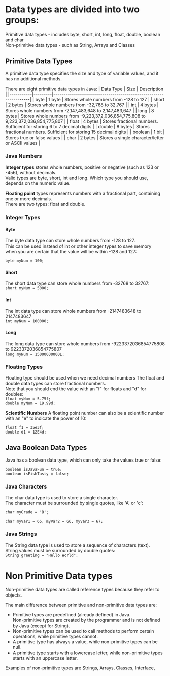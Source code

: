 # Data types are divided into two groups:

Primitive data types - includes byte, short, int, long, float, double, boolean and char  
Non-primitive data types - such as String, Arrays and Classes 

## Primitive Data Types

A primitive data type specifies the size and type of variable values, and it has no additional methods.

There are eight primitive data types in Java:
| Data Type | Size    | Description                                                      |
|-----------|---------|------------------------------------------------------------------|
| byte      | 1 byte  | Stores whole numbers from -128 to 127                            |
| short     | 2 bytes | Stores whole numbers from -32,768 to 32,767                      |
| int       | 4 bytes | Stores whole numbers from -2,147,483,648 to 2,147,483,647        |
| long      | 8 bytes | Stores whole numbers from -9,223,372,036,854,775,808 to 9,223,372,036,854,775,807 |
| float     | 4 bytes | Stores fractional numbers. Sufficient for storing 6 to 7 decimal digits |
| double    | 8 bytes | Stores fractional numbers. Sufficient for storing 15 decimal digits |
| boolean   | 1 bit   | Stores true or false values                                      |
| char      | 2 bytes | Stores a single character/letter or ASCII values                 |

### Java Numbers
**Integer types** stores whole numbers, positive or negative (such as 123 or -456), without decimals.   
Valid types are byte, short, int and long. Which type you should use, depends on the numeric value.

**Floating point** types represents numbers with a fractional part, containing one or more decimals.   
There are two types: float and double.

### Integer Types
#### Byte
The byte data type can store whole numbers from -128 to 127.   
This can be used instead of int or other integer types to save memory   
when you are certain that the value will be within -128 and 127:

`byte myNum = 100;`  

#### Short
The short data type can store whole numbers from -32768 to 32767:  
`short myNum = 5000;
`
#### Int
The int data type can store whole numbers from -2147483648 to 2147483647  
`int myNum = 100000;`

#### Long
The long data type can store whole numbers from -9223372036854775808 to 9223372036854775807  
`long myNum = 15000000000L;`

### Floating Types
Floating type should be used when we need decimal numbers
The float and double data types can store fractional numbers.  
Note that you should end the value with an "f" for floats and "d" for doubles:  
`float myNum = 5.75f;`  
`double myNum = 19.99d;`

**Scientific Numbers**
A floating point number can also be a scientific number with an "e" to indicate the power of 10:  
```
float f1 = 35e3f;
double d1 = 12E4d;
```  

## Java Boolean Data Types
Java has a boolean data type, which can only take the values true or false:
```
boolean isJavaFun = true;
boolean isFishTasty = false;
```  
### Java Characters
The char data type is used to store a single character.   
The character must be surrounded by single quotes, like 'A' or 'c':

`char myGrade = 'B';`

`char myVar1 = 65, myVar2 = 66, myVar3 = 67;`  

### Java Strings
The String data type is used to store a sequence of characters (text).  
String values must be surrounded by double quotes:  
`String greeting = "Hello World";`

# Non Primitive Data types
Non-primitive data types are called reference types because they refer to objects.

The main difference between primitive and non-primitive data types are:

* Primitive types are predefined (already defined) in Java.  
 Non-primitive types are created by the programmer and is not defined by Java (except for String).
* Non-primitive types can be used to call methods to perform certain operations, while primitive types cannot.
* A primitive type has always a value, while non-primitive types can be null.
* A primitive type starts with a lowercase letter, while non-primitive types starts with an uppercase letter.

Examples of non-primitive types are Strings, Arrays, Classes, Interface,